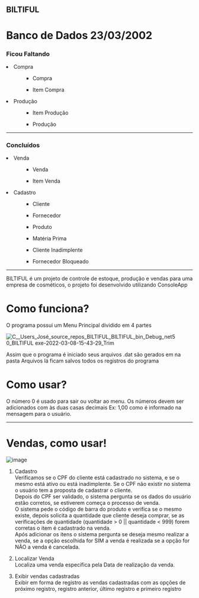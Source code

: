 ## BILTIFUL

<h1>Banco de Dados 23/03/2002</h1>

<h3>Ficou Faltando</h3>
<li>
  Compra
   <ul>
  <ul>
    <ul>
    <li>
      Compra
    </li>
      </ul>
      </ul>
    </ul>
   <ul>
  <ul>
    <ul>
    <li>
      Item Compra
    </li>
      </ul>
      </ul>
    </ul>
  </li>
  <li>
  Produção
     <ul>
  <ul>
    <ul>
    <li>
      Item Produção
    </li>
      </ul>
      </ul>
    </ul>
   <ul>
  <ul>
    <ul>
    <li>
      Produção
    </li>
      </ul>
      </ul>
    </ul>
  </li>
  
  <hr>
  
  <h3>Concluídos</h3>
  <li>
  Venda
   <ul>
  <ul>
    <ul>
    <li>
      Venda
    </li>
      </ul>
      </ul>
    </ul>
   <ul>
  <ul>
    <ul>
    <li>
      Item Venda
    </li>
      </ul>
      </ul>
    </ul>
  </li>
<li>
  Cadastro
   <ul>
  <ul>
    <ul>
    <li>
      Cliente
    </li>
      </ul>
      </ul>
      </ul>
  <ul>
  <ul>
    <ul>
    <li>
      Fornecedor
    </li>
      </ul>
      </ul>
    </ul>
    <ul>
  <ul>
    <ul>
    <li>
      Produto
    </li>
      </ul>
      </ul>
     </ul>
   <ul>
 
   <ul>
    <ul>
    <li>
      Matéria Prima
    </li>
      </ul>
      </ul>
   </ul>
  <ul>
  <ul>
    <ul>
    <li>
      Cliente Inadimplente
    </li>
      </ul>
      </ul>
    </ul>
    <ul>
  <ul>
    <ul>
    <li>
      Fornecedor Bloqueado
    </li>
      </ul>
      </ul>
      </ul>
       

        
<hr>


BILTIFUL é um projeto de controle de estoque, produção e vendas para uma empresa de cosméticos, o projeto foi desenvolvido utilizando ConsoleApp

# Como funciona?
O programa possui um Menu Principal dividido em 4 partes 


![C__Users_José_source_repos_BILTIFUL_BILTIFUL_bin_Debug_net5 0_BILTIFUL exe-2022-03-08-15-43-29_Trim](https://user-images.githubusercontent.com/61014145/157305221-1312f812-6c50-4f4e-abf6-b7e3feaec36a.gif)



Assim que o programa é iniciado seus arquivos .dat são gerados em na pasta Arquivos lá ficam salvos todos os registros do programa

# Como usar?
O número 0 é usado para sair ou voltar ao menu. Os números devem ser adicionados com às duas casas decimais Ex: 1,00 como é informado na mensagem para o usuário. 

<hr>

<h1>Vendas, como usar!</h1>

![image](https://user-images.githubusercontent.com/89309834/157436499-f100690f-f776-4c1c-a16c-5e7dd5ab7f38.png)

  1) Cadastro <br>
Verificamos se o CPF do cliente está cadastrado no sistema, e se o mesmo está ativo ou está inadimplente. Se o CPF não existir no sistema o usuário tem a proposta de cadastrar o cliente.<br>
Depois do CPF ser validado, o sistema pergunta se os dados do usuário estão corretos, se estiverem começa o processo de venda.<br>
O sistema pede o código de barra do produto e verifica se o mesmo existe, depois solicita a quantidade que cliente deseja comprar, se as verificações de quantidade (quantidade > 0 || quantidade < 999) forem corretas o item é cadastrado na venda.<br>
Após adicionar os itens o sistema pergunta se deseja mesmo realizar a venda, se a opção escolhida for SIM a venda é realizada se a opção for NÃO a venda é cancelada.<br>
  
  2) Localizar Venda <br>
  Localiza uma venda específica pela Data de realização da venda.
 
  2) Exibir vendas cadastradas <br>
  Exibir em forma de registro as vendas cadastradas com as opções de próximo registro, registro anterior, último registro e primeiro registro


